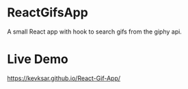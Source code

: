 # ReactGifsApp

A small React app with hook to search gifs from the giphy api.

# Live Demo
https://kevksar.github.io/React-Gif-App/
